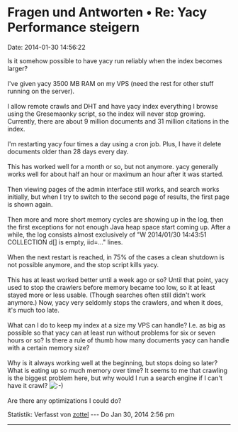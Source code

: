 Fragen und Antworten • Re: Yacy Performance steigern
====================================================

Date: 2014-01-30 14:56:22

Is it somehow possible to have yacy run reliably when the index becomes
larger?\
\
I\'ve given yacy 3500 MB RAM on my VPS (need the rest for other stuff
running on the server).\
\
I allow remote crawls and DHT and have yacy index everything I browse
using the Gresemaonky script, so the index will never stop growing.
Currently, there are about 9 million documents and 31 million citations
in the index.\
\
I\'m restarting yacy four times a day using a cron job. Plus, I have it
delete documents older than 28 days every day.\
\
This has worked well for a month or so, but not anymore. yacy generally
works well for about half an hour or maximum an hour after it was
started.\
\
Then viewing pages of the admin interface still works, and search works
initially, but when I try to switch to the second page of results, the
first page is shown again.\
\
Then more and more short memory cycles are showing up in the log, then
the first exceptions for not enough Java heap space start coming up.
After a while, the log consists almost exclusively of \"W 2014/01/30
14:43:51 COLLECTION d\[\] is empty, iid=...\" lines.\
\
When the next restart is reached, in 75% of the cases a clean shutdown
is not possible anymore, and the stop script kills yacy.\
\
This has at least worked better until a week ago or so? Until that
point, yacy used to stop the crawlers before memory became too low, so
it at least stayed more or less usable. (Though searches often still
didn\'t work anymore.) Now, yacy very seldomly stops the crawlers, and
when it does, it\'s much too late.\
\
What can I do to keep my index at a size my VPS can handle? I.e. as big
as possible so that yacy can at least run without problems for six or
seven hours or so? Is there a rule of thumb how many documents yacy can
handle with a certain memory size?\
\
Why is it always working well at the beginning, but stops doing so
later? What is eating up so much memory over time? It seems to me that
crawling is the biggest problem here, but why would I run a search
engine if I can\'t have it crawl?
![:-)](http://forum.yacy-websuche.de/images/smilies/icon_e_smile.gif "Smile")\
\
Are there any optimizations I could do?

Statistik: Verfasst von
[zottel](http://forum.yacy-websuche.de/memberlist.php?mode=viewprofile&u=8868)
--- Do Jan 30, 2014 2:56 pm

------------------------------------------------------------------------
